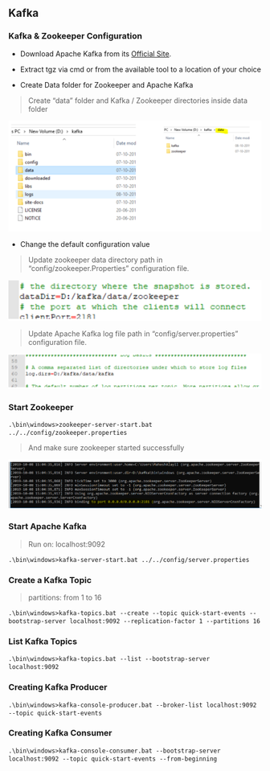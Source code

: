 ## Kafka

### Kafka & Zookeeper Configuration

- Download Apache Kafka from its [Official Site](https://kafka.apache.org/downloads "Kafka download").

- Extract tgz via cmd or from the available tool to a location of your choice
- Create Data folder for Zookeeper and Apache Kafka
  
> Create “data” folder and Kafka / Zookeeper directories inside data folder

  ![Kafka & Zookeeper Configuration!](/assets/kafka_001.png "Kafka & Zookeeper Configuration")

- Change the default configuration value

> Update zookeeper data directory path in “config/zookeeper.Properties” configuration file.

  ![Kafka & Zookeeper Configuration!](/assets/kafka_002.png "Kafka & Zookeeper Configuration")

> Update Apache Kafka log file path in “config/server.properties” configuration file.

  ![Kafka & Zookeeper Configuration!](/assets/kafka_003.png "Kafka & Zookeeper Configuration")

### Start Zookeeper

```
.\bin\windows>zookeeper-server-start.bat ../../config/zookeeper.properties
```

> And make sure zookeeper started successfully

  ![Kafka & Zookeeper Configuration!](/assets/kafka_004.png "Kafka & Zookeeper Configuration")

### Start Apache Kafka

> Run on: localhost:9092

```
.\bin\windows>kafka-server-start.bat ../../config/server.properties
```

### Create a Kafka Topic

> partitions: from 1 to 16

```
.\bin\windows>kafka-topics.bat --create --topic quick-start-events --bootstrap-server localhost:9092 --replication-factor 1 --partitions 16
```

### List Kafka Topics

```
.\bin\windows>kafka-topics.bat --list --bootstrap-server localhost:9092
```

### Creating Kafka Producer

```
.\bin\windows>kafka-console-producer.bat --broker-list localhost:9092 --topic quick-start-events
```

### Creating Kafka Consumer

```
.\bin\windows>kafka-console-consumer.bat --bootstrap-server localhost:9092 --topic quick-start-events --from-beginning
```